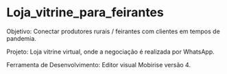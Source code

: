 # Loja_vitrine_para_feirantes

Objetivo: Conectar produtores rurais / feirantes com clientes em tempos de pandemia. 

Projeto: Loja vitrine virtual, onde a negociação é realizada por WhatsApp.

Ferramenta de Desenvolvimento: Editor visual Mobirise versão 4.


